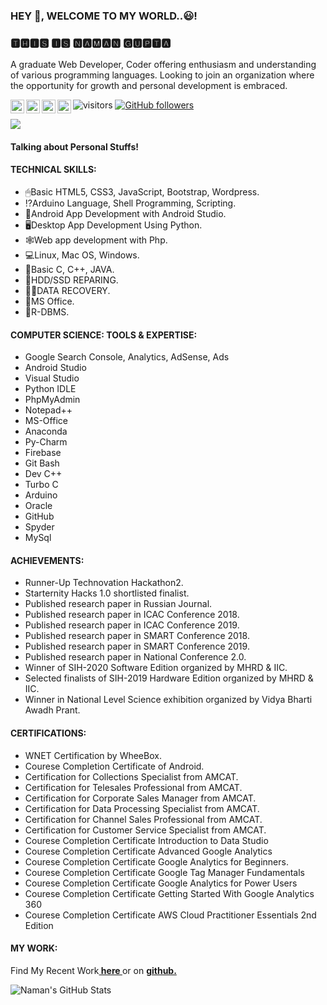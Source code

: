 ### HEY 👋, WELCOME TO MY WORLD..😃!
### 🆃🅷🅸🆂 🅸🆂 🅽🅰🅼🅰🅽 🅶🆄🅿🆃🅰

A graduate Web Developer, Coder offering enthusiasm and understanding of various programming languages. Looking to join an organization where the opportunity for growth and personal development is embraced.

<a href="https://twitter.com/guptanamannn">
  <img align="left" alt="Naman's Twitter" width="22px" src="https://cdn.jsdelivr.net/npm/simple-icons@v3/icons/twitter.svg" />
</a>
<a href="https://www.linkedin.com/in/guptanamannn/">
  <img align="left" alt="Naman's Linkdein" width="22px" src="https://cdn.jsdelivr.net/npm/simple-icons@v3/icons/linkedin.svg" />
</a>
<a href="https://instagram.com/guptanamannn">
  <img align="left" alt="Naman's Medium" width="22px" src="https://cdn.jsdelivr.net/npm/simple-icons@v3/icons/instagram.svg" />
</a>
<a href="https://www.facebook.com/guptanamannn">
  <img align="left" alt="Naman's Youtube" width="22px" src="https://cdn.jsdelivr.net/npm/simple-icons@v3/icons/facebook.svg" />
</a>

![visitors](https://visitor-badge.laobi.icu/badge?page_id=guptanamannn.guptanamannn)
[![GitHub followers](https://img.shields.io/github/followers/guptanamannn.svg?style=social&label=Follow)](https://github.com/guptanamannn?tab=followers)

<img src='https://scontent.fknu1-1.fna.fbcdn.net/v/t1.0-9/s960x960/103649327_2738394549708010_1230101738646439482_o.jpg?_nc_cat=101&_nc_sid=05277f&_nc_ohc=kgxjKQbbhVAAX9it7L-&_nc_ht=scontent.fknu1-1.fna&tp=7&oh=1c359de3776a1734021e20d4d17f309b&oe=5F8B8D33' align='center'>

#### Talking about Personal Stuffs!




#### TECHNICAL SKILLS:


- 🖱Basic HTML5, CSS3, JavaScript, Bootstrap, Wordpress.
- ⁉Arduino Language, Shell Programming, Scripting.
- 📱Android App Development with Android Studio.
- 🖥Desktop App Development Using Python.
- 🕸Web app development with Php.
- 💻Linux, Mac OS, Windows.
- 💭Basic C, C++, JAVA.
- 💾HDD/SSD REPARING.
- 👩‍💻DATA RECOVERY.
- 📃MS Office.
- 📅R-DBMS.

#### COMPUTER SCIENCE: TOOLS & EXPERTISE:

- Google Search Console, Analytics, AdSense, Ads
- Android Studio
- Visual Studio
- Python IDLE
- PhpMyAdmin
- Notepad++
- MS-Office
- Anaconda
- Py-Charm
- Firebase
- Git Bash
- Dev C++
- Turbo C
- Arduino
- Oracle
- GitHub
- Spyder
- MySql

#### ACHIEVEMENTS:

- Runner-Up Technovation Hackathon2.
- Starternity Hacks 1.0 shortlisted finalist.
- Published research paper in Russian Journal.
- Published research paper in ICAC Conference 2018.
- Published research paper in ICAC Conference 2019.
- Published research paper in SMART Conference 2018.
- Published research paper in SMART Conference 2019.
- Published research paper in National Conference 2.0.
- Winner of SIH-2020 Software Edition organized by MHRD & IIC.
- Selected finalists of SIH-2019 Hardware Edition organized by MHRD & IIC.
- Winner in National Level Science exhibition organized by Vidya Bharti Awadh Prant.

#### CERTIFICATIONS:

- WNET Certification by WheeBox.
- Courese Completion Certificate of Android.
- Certification for Collections Specialist from AMCAT.
- Certification for Telesales Professional from AMCAT.
- Certification for Corporate Sales Manager from AMCAT.
- Certification for Data Processing Specialist from AMCAT.
- Certification for Channel Sales Professional from AMCAT.
- Certification for Customer Service Specialist from AMCAT.
- Courese Completion Certificate Introduction to Data Studio
- Courese Completion Certificate Advanced Google Analytics
- Courese Completion Certificate Google Analytics for Beginners.
- Courese Completion Certificate Google Tag Manager Fundamentals
- Courese Completion Certificate Google Analytics for Power Users
- Courese Completion Certificate Getting Started With Google Analytics 360
- Courese Completion Certificate AWS Cloud Practitioner Essentials 2nd Edition


#### MY WORK:

Find My Recent Work<a href="http://www.ngstudies.tk/#/2"><b> here </b></a>or on <a href="http://www.github.com/guptanamannn"><b> github.</b></a>



![Naman's GitHub Stats](https://github-readme-stats.vercel.app/api?username=guptanamannn&hide=[%22issues%22,%22contribs%22]&show_icons=true&title_color=fff&icon_color=79ff97&text_color=9f9f9f&bg_color=151515)

